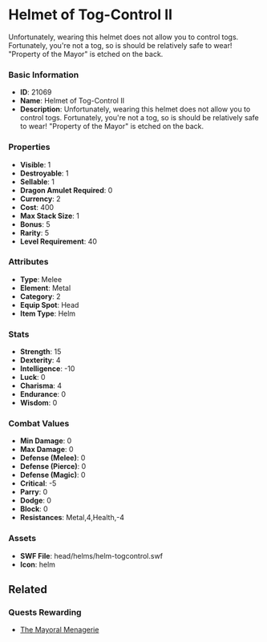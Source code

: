 # Helmet of Tog-Control II

Unfortunately, wearing this helmet does not allow you to control togs. Fortunately, you're not a tog, so is should be relatively safe to wear! "Property of the Mayor" is etched on the back.

### Basic Information

- **ID**: 21069
- **Name**: Helmet of Tog-Control II
- **Description**: Unfortunately, wearing this helmet does not allow you to control togs. Fortunately, you&#039;re not a tog, so is should be relatively safe to wear! &quot;Property of the Mayor&quot; is etched on the back.

### Properties

- **Visible**: 1
- **Destroyable**: 1
- **Sellable**: 1
- **Dragon Amulet Required**: 0
- **Currency**: 2
- **Cost**: 400
- **Max Stack Size**: 1
- **Bonus**: 5
- **Rarity**: 5
- **Level Requirement**: 40

### Attributes

- **Type**: Melee
- **Element**: Metal
- **Category**: 2
- **Equip Spot**: Head
- **Item Type**: Helm

### Stats

- **Strength**: 15
- **Dexterity**: 4
- **Intelligence**: -10
- **Luck**: 0
- **Charisma**: 4
- **Endurance**: 0
- **Wisdom**: 0

### Combat Values

- **Min Damage**: 0
- **Max Damage**: 0
- **Defense (Melee)**: 0
- **Defense (Pierce)**: 0
- **Defense (Magic)**: 0
- **Critical**: -5
- **Parry**: 0
- **Dodge**: 0
- **Block**: 0
- **Resistances**: Metal,4,Health,-4

### Assets

- **SWF File**: head/helms/helm-togcontrol.swf
- **Icon**: helm

## Related

### Quests Rewarding

- [The Mayoral Menagerie](../quests/1973-the-mayoral-menagerie.md)

